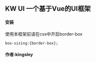 ##  KW UI 一个基于Vue的UI框架
#### 安装
 使用本框架前请在css中开启border-box
```
box-sizing:{border-box};
``` 
####  作者:kingsley